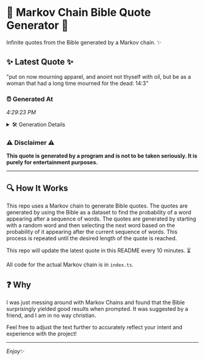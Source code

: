 # 📖 Markov Chain Bible Quote Generator 📖

Infinite quotes from the Bible generated by a Markov chain. ✨

## ✨ Latest Quote ✨
"put on now mourning apparel, and anoint not thyself with oil, but be as a woman that had a long time mourned for the dead: 14:3"

### ⏰ Generated At
*4:29:23 PM*

<details>
    <summary>🛠️ Generation Details</summary>
    <p>
        <strong>🌱 Seed:</strong> put<br>
        <strong>🔄 Iterations:</strong> 25<br>
        <strong>📜 Context History:</strong><br>[ put ]: on<br>[ put, on ]: now<br>[ put, on, now ]: mourning<br>[ put, on, now, mourning ]: apparel,<br>[ put, on, now, mourning, apparel, ]: and<br>[ put, on, now, mourning, apparel,, and ]: anoint<br>[ on, now, mourning, apparel,, and, anoint ]: not<br>[ now, mourning, apparel,, and, anoint, not ]: thyself<br>[ mourning, apparel,, and, anoint, not, thyself ]: with<br>[ apparel,, and, anoint, not, thyself, with ]: oil,<br>[ and, anoint, not, thyself, with, oil, ]: but<br>[ anoint, not, thyself, with, oil,, but ]: be<br>[ not, thyself, with, oil,, but, be ]: as<br>[ thyself, with, oil,, but, be, as ]: a<br>[ with, oil,, but, be, as, a ]: woman<br>[ oil,, but, be, as, a, woman ]: that<br>[ but, be, as, a, woman, that ]: had<br>[ be, as, a, woman, that, had ]: a<br>[ as, a, woman, that, had, a ]: long<br>[ a, woman, that, had, a, long ]: time<br>[ woman, that, had, a, long, time ]: mourned<br>[ that, had, a, long, time, mourned ]: for<br>[ had, a, long, time, mourned, for ]: the<br>[ a, long, time, mourned, for, the ]: dead:<br>[ long, time, mourned, for, the, dead: ]: 14:3<br>
    </p>
</details>

### ⚠️ Disclaimer ⚠️
**This quote is generated by a program and is not to be taken seriously. It is purely for entertainment purposes.**

---

## 🔍 How It Works

This repo uses a Markov chain to generate Bible quotes. The quotes are generated by using the Bible as a dataset to find the probability of a word appearing after a sequence of words. The quotes are generated by starting with a random word and then selecting the next word based on the probability of it appearing after the current sequence of words. This process is repeated until the desired length of the quote is reached.

This repo will update the latest quote in this README every 10 minutes. ⏳

All code for the actual Markov chain is in `index.ts`.

## ❓ Why

I was just messing around with Markov Chains and found that the Bible surprisingly yielded good results when prompted. 
It was suggested by a friend, and I am in no way christian.

Feel free to adjust the text further to accurately reflect your intent and experience with the project!

---

*Enjoy*✨
